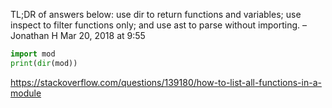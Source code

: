 
TL;DR of answers below: use dir to return functions and variables; use inspect to filter functions only; and use ast to parse without importing. – 
Jonathan H
 Mar 20, 2018 at 9:55 

```py
import mod
print(dir(mod))
```

https://stackoverflow.com/questions/139180/how-to-list-all-functions-in-a-module

